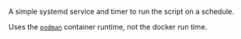 A simple systemd service and timer to run the script on a schedule.

Uses the [`podman`](https://podman.io) container runtime, not the docker run time.